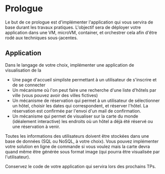 # Prologue

Le but de ce prologue est d'implémenter l'application qui vous servira de base durant les travaux pratiques.
L'objectif sera de déployer votre application dans une VM, microVM, container, et orchestrer cela afin d'être rodé aux techniques sous-jacentes.

## Application 

Dans le langage de votre choix, implémenter une application de visualisation de la  

- Une page d'accueil simpliste permettant à un utilisateur de s'inscrire et de se connecter 
- Un mécanisme où l'on peut faire une recherche d'une liste d'hôtels par ville (vous pouvez avoir des villes fictives)
- Un mécanisme de réservation qui permet à un utilisateur de sélectionner un hôtel, choisir les dates qui correspondent, et réserver l'hôtel. La réservation est confirmée par l'envoi d'un mail de confirmation.
- Un mécanisme qui permet de visualiser sur la carte du monde (idéalement interactive) les endroits où un hôtel a déjà été réservé ou une réservation à venir.

Toutes les informations des utilisateurs doivent être stockées dans une base de données (SQL ou NoSQL, à votre choix).
Vous pouvez implémenter votre solution en ligne de commande si vous voulez mais la carte devra quand même être générée sous format image (qui pourra être visualisée par l'utilisateur).

Conservez le code de votre application qui servira lors des prochains TPs. 

